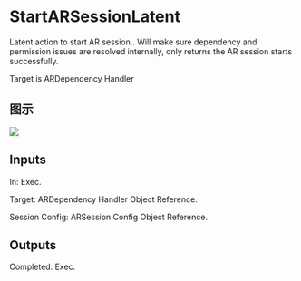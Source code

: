 # StartARSessionLatent

Latent action to start AR session.. Will make sure dependency and permission issues are resolved internally, only returns the AR session starts successfully.

Target is ARDependency Handler

## 图示

![]($-20221218-18165894.png)

## Inputs

In: Exec.

Target: ARDependency Handler Object Reference.

Session Config: ARSession Config Object Reference.  

## Outputs

Completed: Exec.

